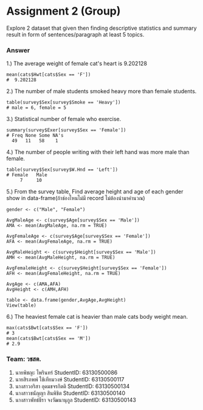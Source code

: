 # Assignment 2 (Group)
Explore 2 dataset that given then finding descriptive statistics and summary result in form of sentences/paragraph at least 5 topics.

### Answer

1.) The average weight of female cat's heart is 9.202128
```{R}
mean(cats$Hwt[cats$Sex == 'F'])
#  9.202128
```

2.) The number of male students smoked heavy more than female students.
```{R}
table(survey$Sex[survey$Smoke == 'Heavy'])
# male = 6, female = 5
```
3.) Statistical number of female who exercise.
```{R}
summary(survey$Exer[survey$Sex == 'Female'])
# Freq None Some NA's 
  49   11   58    1 
```
4.) The number of people writing with their left hand was more male than female.
```{R}
table(survey$Sex[survey$W.Hnd == 'Left'])
# Female   Male 
     7     10 
```
5.) From the survey table, Find average height and age of each gender show in data-frame(ถ้าช่องไหนไม่มี record ไม่ต้องนํามาคํานวณ)
```{R}
gender <- c("Male", "Female")

AvgMaleAge <- c(survey$Age[survey$Sex == 'Male'])
AMA <- mean(AvgMaleAge, na.rm = TRUE)

AvgFemaleAge <- c(survey$Age[survey$Sex == 'Female'])
AFA <- mean(AvgFemaleAge, na.rm = TRUE)

AvgMaleHeight <- c(survey$Height[survey$Sex == 'Male'])
AMH <- mean(AvgMaleHeight, na.rm = TRUE)

AvgFemaleHeight <- c(survey$Height[survey$Sex == 'Female'])
AFH <- mean(AvgFemaleHeight, na.rm = TRUE)

AvgAge <- c(AMA,AFA)
AvgHeight <- c(AMH,AFH)

table <- data.frame(gender,AvgAge,AvgHeight)
View(table)
```
6.) The heaviest female cat is heavier than male cats body weight mean.
```{R}
max(cats$Bwt[cats$Sex == 'F'])
# 3
mean(cats$Bwt[cats$Sex == 'M'])
# 2.9
```

### Team: วชสต.
1. นายพิชญะ ไพรินทร์ StudentID: 63130500086
2. นายสิรภพพ์ ใช้เทียมวงษ์ StudentID: 63130500117
3. นางสาวอริสา อุดมขจรกิตติ StudentID: 63130500134
4. นางสาวชนัญญา สินพิชิต StudentID: 63130500140
5. นางสาวพัทธ์ธีรา จงวัฒนานุกูล StudentID: 63130500143
